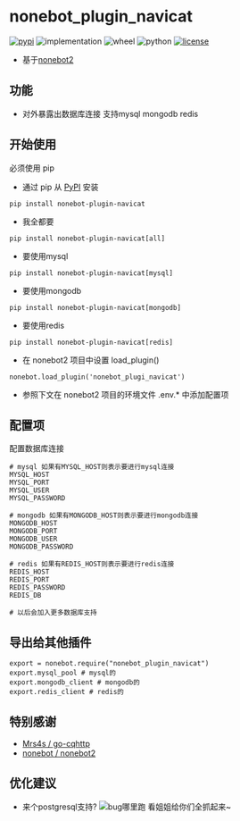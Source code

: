 # nonebot_plugin_navicat
[![pypi](https://img.shields.io/pypi/v/nonebot-plugin-navicat.svg)](https://pypi.org/project/nonebot_plugin_navicat/) 
![implementation](https://img.shields.io/pypi/implementation/nonebot-plugin-navicat)
![wheel](https://img.shields.io/pypi/wheel/nonebot-plugin-navicat)
![python](https://img.shields.io/pypi/pyversions/nonebot-plugin-navicat)
[![license](https://img.shields.io/github/license/synodriver/nonebot_plugin_navicat.svg)](https://raw.githubusercontent.com/synodriver/nonebot_plugin_navicat/main/LICENSE)

- 基于[nonebot2](https://github.com/nonebot/nonebot2)

## 功能

- 对外暴露出数据库连接 支持mysql mongodb redis

## 开始使用

必须使用 pip

- 通过 pip 从 [PyPI](https://pypi.org/project/nonebot_plugin_navicat/) 安装

``` {.sourceCode .bash}
pip install nonebot-plugin-navicat
```
- 我全都要
``` {.sourceCode .bash}
pip install nonebot-plugin-navicat[all]
```
- 要使用mysql
``` {.sourceCode .bash}
pip install nonebot-plugin-navicat[mysql]
```
- 要使用mongodb
``` {.sourceCode .bash}
pip install nonebot-plugin-navicat[mongodb]
```
- 要使用redis
``` {.sourceCode .bash}
pip install nonebot-plugin-navicat[redis]
```


- 在 nonebot2 项目中设置 load_plugin()

``` {.sourceCode .python}
nonebot.load_plugin('nonebot_plugi_navicat')
```

- 参照下文在 nonebot2 项目的环境文件 .env.\* 中添加配置项

## 配置项
配置数据库连接
```
# mysql 如果有MYSQL_HOST则表示要进行mysql连接
MYSQL_HOST
MYSQL_PORT
MYSQL_USER
MYSQL_PASSWORD

# mongodb 如果有MONGODB_HOST则表示要进行mongodb连接
MONGODB_HOST
MONGODB_PORT
MONGODB_USER
MONGODB_PASSWORD

# redis 如果有REDIS_HOST则表示要进行redis连接
REDIS_HOST
REDIS_PORT
REDIS_PASSWORD
REDIS_DB

# 以后会加入更多数据库支持
```
## 导出给其他插件

```{.sourceCode .python}
export = nonebot.require("nonebot_plugin_navicat")
export.mysql_pool # mysql的
export.mongodb_client # mongodb的
export.redis_client # redis的
```

## 特别感谢

- [Mrs4s / go-cqhttp](https://github.com/Mrs4s/go-cqhttp)
- [nonebot / nonebot2](https://github.com/nonebot/nonebot2)

## 优化建议

- 来个postgresql支持?
![](https://i.pixiv.cat/img-original/img/2018/08/29/00/16/10/70434240_p0.png "bug哪里跑 看姐姐给你们全抓起来~")